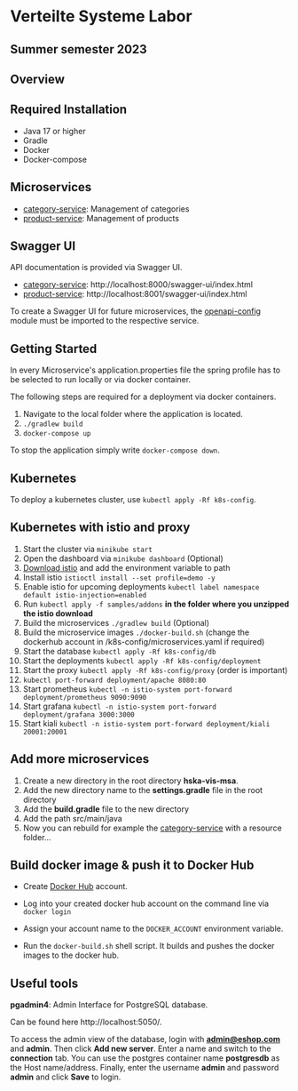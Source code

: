 # Verteilte Systeme Labor 
## Summer semester 2023
## Overview

## Required Installation

- Java 17 or higher
- Gradle
- Docker
- Docker-compose

## Microservices

- [category-service](category-service): Management of categories
- [product-service](product-service): Management of products

## Swagger UI

API documentation is provided via Swagger UI.
- [category-service](category-service):   http://localhost:8000/swagger-ui/index.html
- [product-service](product-service):     http://localhost:8001/swagger-ui/index.html

To create a Swagger UI for future microservices, the [openapi-config](openapi-config) module must be imported to the respective service.

## Getting Started

In every Microservice's application.properties file the spring profile has to be selected to run locally or via docker container.

The following steps are required for a deployment via docker containers.

1. Navigate to the local folder where the application is located.
2. `./gradlew build`
3. `docker-compose up`

To stop the application simply write `docker-compose down`.

## Kubernetes

To deploy a kubernetes cluster, use `kubectl apply -Rf k8s-config`.

## Kubernetes with istio and proxy
1. Start the cluster via `minikube start`
2. Open the dashboard via `minikube dashboard` (Optional)
3. [Download istio](https://istio.io/latest/docs/setup/getting-started/#download) and add the environment variable to path
4. Install istio `istioctl install --set profile=demo -y`
5. Enable istio for upcoming deployments `kubectl label namespace default istio-injection=enabled`
6. Run `kubectl apply -f samples/addons` **in the folder where you unzipped the istio download**
7. Build the microservices `./gradlew build` (Optional)
8. Build the microservice images `./docker-build.sh` (change the dockerhub account in /k8s-config/microservices.yaml if required)
9. Start the database `kubectl apply -Rf k8s-config/db`
10. Start the deployments `kubectl apply -Rf k8s-config/deployment`
11. Start the proxy `kubectl apply -Rf k8s-config/proxy` (order is important)
12. `kubectl port-forward deployment/apache 8080:80`
13. Start prometheus `kubectl -n istio-system port-forward deployment/prometheus 9090:9090`
14. Start grafana `kubectl -n istio-system port-forward deployment/grafana 3000:3000`
15. Start kiali `kubectl -n istio-system port-forward deployment/kiali 20001:20001`

## Add more microservices
1. Create a new directory in the root directory **hska-vis-msa**.
2. Add the new directory name to the **settings.gradle** file in the root directory
3. Add the **build.gradle** file to the new directory
4. Add the path src/main/java
5. Now you can rebuild for example the [category-service](category-service) with a resource folder... 

## Build docker image & push it to Docker Hub
* Create
[Docker Hub](https://hub.docker.com/) account.

* Log into your created docker hub account on the command line via `docker login`

* Assign your account name to the `DOCKER_ACCOUNT` environment variable.

* Run the `docker-build.sh` shell script. It builds and pushes the docker images
to the docker hub.

## Useful tools

**pgadmin4**: Admin Interface for PostgreSQL database. 

Can be found here http://localhost:5050/. 

To access the admin view of the database, login with **admin@eshop.com** and **admin**. Then click **Add new server**. Enter a name and switch to the **connection** tab. You can use the postgres container name **postgresdb** as the Host name/address. Finally, enter the username **admin** and password **admin** and click **Save** to login.   
